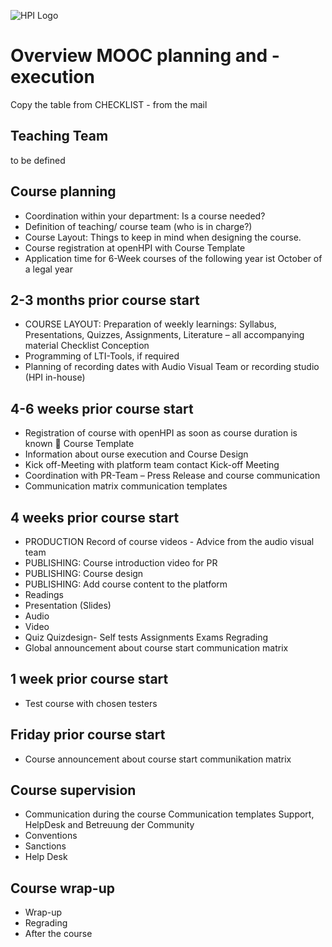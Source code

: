 ![HPI Logo](img/hpi_logo.jpg)

# Overview MOOC planning and - execution

Copy the table from CHECKLIST - from the mail

## Teaching Team

to be defined

## Course planning

-	Coordination within your department: Is a course needed?
-	Definition of teaching/ course team (who is in charge?)
-	Course Layout: Things to keep in mind when designing the course.
-	Course registration at openHPI with Course Template
-	Application time for 6-Week courses of the following year ist October of a legal year

## 2-3 months prior course start

- COURSE LAYOUT: Preparation of weekly learnings: Syllabus, Presentations, Quizzes, Assignments, Literature – all accompanying material Checklist Conception
- Programming of LTI-Tools, if required
- Planning of recording dates with  Audio Visual Team or recording studio (HPI in-house)

## 4-6 weeks prior course start

- Registration of course with openHPI as soon as course duration is known  Course Template
- Information about ourse execution and Course Design
- Kick off-Meeting with platform team contact Kick-off Meeting
- Coordination with PR-Team – Press Release and course communication
- Communication matrix communication templates

## 4 weeks prior course start

- PRODUCTION Record of course videos - Advice from the audio visual team
- PUBLISHING: Course introduction video for PR
- PUBLISHING: Course design
- PUBLISHING: Add course content to the platform
- Readings
- Presentation (Slides)
- Audio 
- Video
- Quiz Quizdesign- Self tests Assignments Exams Regrading
-	Global announcement about course start communication matrix 

## 1 week prior course start

- Test course with chosen testers

## Friday prior course start

- Course announcement about course start communikation matrix 

## Course supervision

- Communication during the course Communication templates Support, HelpDesk and Betreuung der Community
- Conventions
- Sanctions
- Help Desk

## Course wrap-up

- Wrap-up
- Regrading
- After the course
